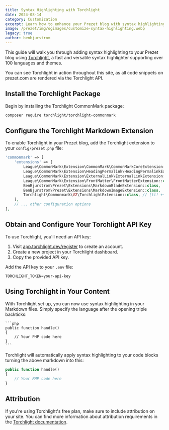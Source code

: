 ```yaml
---
title: Syntax Highlighting with Torchlight
date: 2024-08-14
category: Customization
excerpt: Learn how to enhance your Prezet blog with syntax highlighting using Torchlight, a powerful and easy-to-use solution.
image: /prezet/img/ogimages/customize-syntax-highlighting.webp
legacy: true
author: benbjurstrom
---
```


This guide will walk you through adding syntax highlighting to your Prezet blog using [Torchlight](https://torchlight.dev), a fast and versatile syntax highlighter supporting over 100 languages and themes.

You can see Torchlight in action throughout this site, as all code snippets on prezet.com are rendered via the Torchlight API.

## Install the Torchlight Package

Begin by installing the Torchlight CommonMark package:

```bash
composer require torchlight/torchlight-commonmark
```

## Configure the Torchlight Markdown Extension

To enable Torchlight in your Prezet blog, add the Torchlight extension to your `config/prezet.php` file:

```php
'commonmark' => [
    'extensions' => [
        League\CommonMark\Extension\CommonMark\CommonMarkCoreExtension::class,
        League\CommonMark\Extension\HeadingPermalink\HeadingPermalinkExtension::class,
        League\CommonMark\Extension\ExternalLink\ExternalLinkExtension::class,
        League\CommonMark\Extension\FrontMatter\FrontMatterExtension::class,
        BenBjurstrom\Prezet\Extensions\MarkdownBladeExtension::class,
        BenBjurstrom\Prezet\Extensions\MarkdownImageExtension::class,
        Torchlight\Commonmark\V2\TorchlightExtension::class, // [tl! ++]
    ],
    // ... other configuration options
],
```

## Obtain and Configure Your Torchlight API Key

To use Torchlight, you'll need an API key:

1. Visit [app.torchlight.dev/register](https://app.torchlight.dev/register) to create an account.
2. Create a new project in your Torchlight dashboard.
3. Copy the provided API key.

Add the API key to your `.env` file:

```env
TORCHLIGHT_TOKEN=your-api-key
```

## Using Torchlight in Your Content

With Torchlight set up, you can now use syntax highlighting in your Markdown files. Simply specify the language after the opening triple backticks:


    ```php
    public function handle()
    {
        // Your PHP code here
    }
    ```

Torchlight will automatically apply syntax highlighting to your code blocks turning the above markdown into this:

```php
public function handle()
{
    // Your PHP code here
}
```

## Attribution

If you're using Torchlight's free plan, make sure to include attribution on your site. You can find more information about attribution requirements in the [Torchlight documentation](https://torchlight.dev/docs/).
